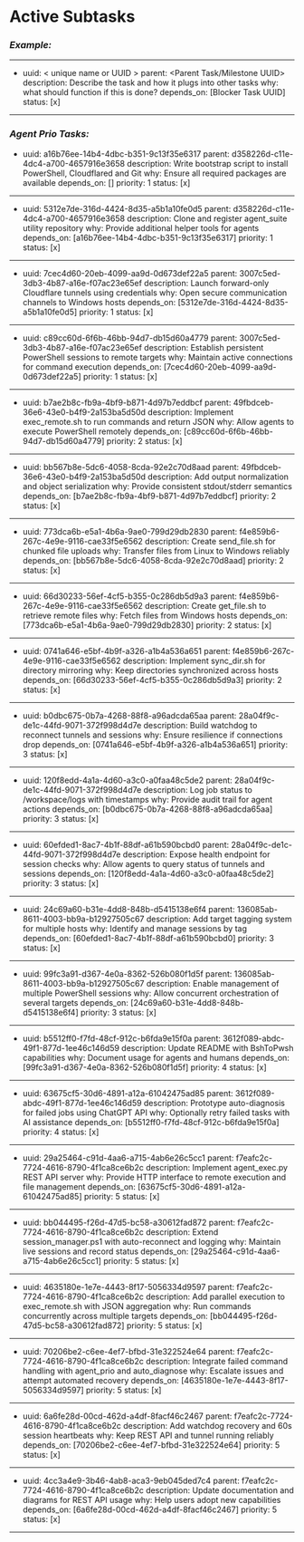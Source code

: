 # Active Subtasks

### ***Example:***
---
- uuid: < unique name or UUID >
  parent: <Parent Task/Milestone UUID>
  description: Describe the task and how it plugs into other tasks
  why: what should function if this is done?
  depends_on: [Blocker Task UUID]
  status: [x]
---

### ***Agent Prio Tasks:***
- uuid: a16b76ee-14b4-4dbc-b351-9c13f35e6317
  parent: d358226d-c11e-4dc4-a700-4657916e3658
  description: Write bootstrap script to install PowerShell, Cloudflared and Git
  why: Ensure all required packages are available
  depends_on: []
  priority: 1
  status: [x]
---
- uuid: 5312e7de-316d-4424-8d35-a5b1a10fe0d5
  parent: d358226d-c11e-4dc4-a700-4657916e3658
  description: Clone and register agent_suite utility repository
  why: Provide additional helper tools for agents
  depends_on: [a16b76ee-14b4-4dbc-b351-9c13f35e6317]
  priority: 1
  status: [x]
---
- uuid: 7cec4d60-20eb-4099-aa9d-0d673def22a5
  parent: 3007c5ed-3db3-4b87-a16e-f07ac23e65ef
  description: Launch forward-only Cloudflare tunnels using credentials
  why: Open secure communication channels to Windows hosts
  depends_on: [5312e7de-316d-4424-8d35-a5b1a10fe0d5]
  priority: 1
  status: [x]
---
- uuid: c89cc60d-6f6b-46bb-94d7-db15d60a4779
  parent: 3007c5ed-3db3-4b87-a16e-f07ac23e65ef
  description: Establish persistent PowerShell sessions to remote targets
  why: Maintain active connections for command execution
  depends_on: [7cec4d60-20eb-4099-aa9d-0d673def22a5]
  priority: 1
  status: [x]
---
- uuid: b7ae2b8c-fb9a-4bf9-b871-4d97b7eddbcf
  parent: 49fbdceb-36e6-43e0-b4f9-2a153ba5d50d
  description: Implement exec_remote.sh to run commands and return JSON
  why: Allow agents to execute PowerShell remotely
  depends_on: [c89cc60d-6f6b-46bb-94d7-db15d60a4779]
  priority: 2
  status: [x]
---
- uuid: bb567b8e-5dc6-4058-8cda-92e2c70d8aad
  parent: 49fbdceb-36e6-43e0-b4f9-2a153ba5d50d
  description: Add output normalization and object serialization
  why: Provide consistent stdout/stderr semantics
  depends_on: [b7ae2b8c-fb9a-4bf9-b871-4d97b7eddbcf]
  priority: 2
  status: [x]
---
- uuid: 773dca6b-e5a1-4b6a-9ae0-799d29db2830
  parent: f4e859b6-267c-4e9e-9116-cae33f5e6562
  description: Create send_file.sh for chunked file uploads
  why: Transfer files from Linux to Windows reliably
  depends_on: [bb567b8e-5dc6-4058-8cda-92e2c70d8aad]
  priority: 2
  status: [x]
---
- uuid: 66d30233-56ef-4cf5-b355-0c286db5d9a3
  parent: f4e859b6-267c-4e9e-9116-cae33f5e6562
  description: Create get_file.sh to retrieve remote files
  why: Fetch files from Windows hosts
  depends_on: [773dca6b-e5a1-4b6a-9ae0-799d29db2830]
  priority: 2
  status: [x]
---
- uuid: 0741a646-e5bf-4b9f-a326-a1b4a536a651
  parent: f4e859b6-267c-4e9e-9116-cae33f5e6562
  description: Implement sync_dir.sh for directory mirroring
  why: Keep directories synchronized across hosts
  depends_on: [66d30233-56ef-4cf5-b355-0c286db5d9a3]
  priority: 2
  status: [x]
---
- uuid: b0dbc675-0b7a-4268-88f8-a96adcda65aa
  parent: 28a04f9c-de1c-44fd-9071-372f998d4d7e
  description: Build watchdog to reconnect tunnels and sessions
  why: Ensure resilience if connections drop
  depends_on: [0741a646-e5bf-4b9f-a326-a1b4a536a651]
  priority: 3
  status: [x]
---
- uuid: 120f8edd-4a1a-4d60-a3c0-a0faa48c5de2
  parent: 28a04f9c-de1c-44fd-9071-372f998d4d7e
  description: Log job status to /workspace/logs with timestamps
  why: Provide audit trail for agent actions
  depends_on: [b0dbc675-0b7a-4268-88f8-a96adcda65aa]
  priority: 3
  status: [x]
---
- uuid: 60efded1-8ac7-4b1f-88df-a61b590bcbd0
  parent: 28a04f9c-de1c-44fd-9071-372f998d4d7e
  description: Expose health endpoint for session checks
  why: Allow agents to query status of tunnels and sessions
  depends_on: [120f8edd-4a1a-4d60-a3c0-a0faa48c5de2]
  priority: 3
  status: [x]
---
- uuid: 24c69a60-b31e-4dd8-848b-d5415138e6f4
  parent: 136085ab-8611-4003-bb9a-b12927505c67
  description: Add target tagging system for multiple hosts
  why: Identify and manage sessions by tag
  depends_on: [60efded1-8ac7-4b1f-88df-a61b590bcbd0]
  priority: 3
  status: [x]
---
- uuid: 99fc3a91-d367-4e0a-8362-526b080f1d5f
  parent: 136085ab-8611-4003-bb9a-b12927505c67
  description: Enable management of multiple PowerShell sessions
  why: Allow concurrent orchestration of several targets
  depends_on: [24c69a60-b31e-4dd8-848b-d5415138e6f4]
  priority: 3
  status: [x]
---
- uuid: b5512ff0-f7fd-48cf-912c-b6fda9e15f0a
  parent: 3612f089-abdc-49f1-877d-1ee46c146d59
  description: Update README with BshToPwsh capabilities
  why: Document usage for agents and humans
  depends_on: [99fc3a91-d367-4e0a-8362-526b080f1d5f]
  priority: 4
  status: [x]
---
- uuid: 63675cf5-30d6-4891-a12a-61042475ad85
  parent: 3612f089-abdc-49f1-877d-1ee46c146d59
  description: Prototype auto-diagnosis for failed jobs using ChatGPT API
  why: Optionally retry failed tasks with AI assistance
  depends_on: [b5512ff0-f7fd-48cf-912c-b6fda9e15f0a]
  priority: 4
  status: [x]
---
- uuid: 29a25464-c91d-4aa6-a715-4ab6e26c5cc1
  parent: f7eafc2c-7724-4616-8790-4f1ca8ce6b2c
  description: Implement agent_exec.py REST API server
  why: Provide HTTP interface to remote execution and file management
  depends_on: [63675cf5-30d6-4891-a12a-61042475ad85]
  priority: 5
  status: [x]
---
- uuid: bb044495-f26d-47d5-bc58-a30612fad872
  parent: f7eafc2c-7724-4616-8790-4f1ca8ce6b2c
  description: Extend session_manager.ps1 with auto-reconnect and logging
  why: Maintain live sessions and record status
  depends_on: [29a25464-c91d-4aa6-a715-4ab6e26c5cc1]
  priority: 5
  status: [x]
---
- uuid: 4635180e-1e7e-4443-8f17-5056334d9597
  parent: f7eafc2c-7724-4616-8790-4f1ca8ce6b2c
  description: Add parallel execution to exec_remote.sh with JSON aggregation
  why: Run commands concurrently across multiple targets
  depends_on: [bb044495-f26d-47d5-bc58-a30612fad872]
  priority: 5
  status: [x]
---
- uuid: 70206be2-c6ee-4ef7-bfbd-31e322524e64
  parent: f7eafc2c-7724-4616-8790-4f1ca8ce6b2c
  description: Integrate failed command handling with agent_prio and auto_diagnose
  why: Escalate issues and attempt automated recovery
  depends_on: [4635180e-1e7e-4443-8f17-5056334d9597]
  priority: 5
  status: [x]
---
- uuid: 6a6fe28d-00cd-462d-a4df-8facf46c2467
  parent: f7eafc2c-7724-4616-8790-4f1ca8ce6b2c
  description: Add watchdog recovery and 60s session heartbeats
  why: Keep REST API and tunnel running reliably
  depends_on: [70206be2-c6ee-4ef7-bfbd-31e322524e64]
  priority: 5
  status: [x]
---
- uuid: 4cc3a4e9-3b46-4ab8-aca3-9eb045ded7c4
  parent: f7eafc2c-7724-4616-8790-4f1ca8ce6b2c
  description: Update documentation and diagrams for REST API usage
  why: Help users adopt new capabilities
  depends_on: [6a6fe28d-00cd-462d-a4df-8facf46c2467]
  priority: 5
  status: [x]
---

